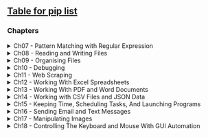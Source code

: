 ## [Table for pip list](_Finished/PipList.md)


### Chapters

<details><summary>Ch07 - Pattern Matching with Regular Expression</summary>
<p>
   
1. [Finding patterns without REGEX](_Finished/Ch7/regex_1.py)
    - Or; Why REGEX is actually a necessary evil.
2. `[PROJECT]`[Phone Numbers and Email addresses](_Finished/Ch7/regex_2.py)
    - Finds phone numbers and email addresses on the clipboard.
3. [Finding patterns with REGEX](_Finished/Ch7/regex_3.py)
    - Basic, Grouping, Piping, Optional matching, repeating, repetition, greedy & non-greedy, findall(), character class, my character class, ^ caret and $ dollar-sign, wildcard, .* dot star, newline, case insensitive, substitute

</p>
</details>

<details><summary>Ch08 - Reading and Writing Files</summary>
<p>

1. [Saving variables with shelve](_Finished/Ch8/read_1.py)
   - Shelving (With(out) `with`)
2. `[PROJECT]` [Generating random quiz.](_Finished/Ch8/read_2.py)
   - Generating 35 random tests, each question has 4 possible answers (3 wrong, 1 correct), and an accompanying answer key, with an indicator as to which one it corresponds to.
3. [Multi-clipboard](_Finished/Ch8/read_3.py) **[DOESN'T WORK]**

</p>
</details>

<details><summary>Ch09 - Organising Files</summary>
<p>

1. [Shutil](_Finished/Ch9/organise_1.py)
   - Creating a backup.
   - Moving files.
   - Deleting files.
2. [Send2Trash Module](_Finished/Ch9/organise_2.py)
   - Deleting with Send2Trash.
3. [ZIP files.](_Finished/Ch9/organise_3.py)
   - Reading and printing the contents of a zip-file.
   - Extracting a zip-file.
   - Extracting a specific element from a zip-file.
   - Creating a zip-file.
   - Adding content to a zip-file.
4. `[PROJECT]` [American/Europe Date](_Finished/Ch9/organise_4.py)
   - Changing filenames from American dates (MM-DD-YYYY) to European (DD-MM-YYYY).
   - _Potentially broken, not sure if I named the files correctly._
5. `[PROJECT]` [ZIP Backup](_Finished/Ch9/organise_5.py)
   - Backups an entire folder and its content into a zipfile whose name increments.

</p>
</details>

<details><summary>Ch10 - Debugging</summary>
<p>

1. [Logging](_Finished/Ch10/debug_1.py)
   - Introduction to logging.
2. `[PROJECT]` [Debugging Cointoss](_Finished/Ch10/debug_2.py)
   - No programming involved, just pointing out bugs.

</p>
</details>

<details><summary>Ch11 - Web Scraping</summary>
<p>

1. [MapIt](_Finished/Ch11/web_1.py)
   - Takes an argument, and opens up the default webbrowser to the location given.
2. [Requests](_Finished/Ch11/web_2.py)
   - Downloading a page and accessing its data.
   - Checking for errors.
3. [Saving downloaded files](_Finished/Ch11/web_3.py)
   - Downloading the entire Gutenberg version of 'Romeo and Juliet'.
4. [Beautiful Soup](_Finished/Ch/web_4.py)
   - Downloading with beautifulsoup
   - Loading an HTML file with beautiful soup.
   - Finding an element with the `select()` method
   - Getting data from an element's attributes.
5. `[PROJECT]` [I'm Feeling Lucky!](_Finished/Ch11/web_5.py) **[DOESN'T WORK AS INTENDED]**
   - Get and open X amount of search results from google.
   - ISSUES:
     - The code that beautifulsoup gets compared to what you can see in `inspect element` is widely different.
     - Technically it works, but not as intended.
6. [download_xkcd.py](_Finished/Ch11/download_xkcd.py)
   - `[PROJECT]` Downloading Every XKCD Comic
7. **[DO AT HOME]** [firefox.py](_Finished/Ch11/firefox.py)
   - P. 256.
   - Controlling the browser with the selenium module.

</p>
</details>

<details><summary>Ch12 - Working With Excel Spreadsheets</summary>
<p>

1. [intro.py](_Finished/Ch12/intro.py)
   - Import the openpyxl module.
   - Call the openpyxl.load_workbook() function.
   - Get a workbook object.
   - Call the _.active_ or sheet*[]* workbook _functions_.
2. [get_multiple_cells.py](_Finished/Ch12/get_multiple_cells.py)
   - Use indexing or cell() sheet method with row and column keyword arguments.
   - Get a cell object.
   - Read the cell object's value attribute.
3. [read_census_excel.py](_Finished/Ch12/read_census_excel.py)
   - `[PROJECT]` "You have the boring task of going through its thousands of rows to count both the total population and the number of census tracts for each county.
4. [writing_excel_documents.py](_Finished/Ch12/writing_excel_documents.py)
    - Creating and saving Excel documents.
    - Creating and removing sheets.
    - Writing values to cells.
5. [Updating a spreadsheet](_Finished/Ch12/update_spreadsheet.py)
    - `[PROJECT]` In this project, you’ll write a program to update cells in a spreadsheet of produce sales. Your program will look through the spreadsheet, find specific kinds of produce, and update their prices. 
6. [Styling a spreadsheet](_Finished/Ch12/styling.py)
    - How to make a font object and how to apply it.
7. [Formulas](_Finished/Ch12/formulas.py)
    - How to make formulas.
8. [Adjusting Rows and Columns](_Finished/Ch12/rowandcolumns.py)
    - Adjusting row and column sizes.
    - Merge and unmerge cells.
    - Freezing panes.
9. [Charts](_Finished/Ch12/charts.py)
    - Make a bar-chart.
    - If more is needed, check the documentation.
10. [Multiplication Table](_Finished/Ch12/multiplicationTable.py)
    - Make a multiplication table that takes an input, bolds the outer lines, and does the math.


</p>
</details>

<details><summary>Ch13 - Working With PDF and Word Documents</summary>
<p>

1. [Introduction](_Finished/Ch13/intro.py)
    - PdfFileReader
2. [Decrypting PDFs](_Finished/Ch13/decrypt.py)
    - Decrypting PDF.
3. [Creating PDFs](_Finished/Ch13/create_pdf.py)
    - **NOT DOING IT** It's already been done in Basic Python.
4. [Word Documents](_Finished/Ch13/word_documents.py)
5. [Getting the full text from a .docx file](_Finished/Ch13/full_text.py)
    - Getting the full text from a docx file.
6. [Running local module](_Finished/Ch13/get_full_text.py)
    - Importing [full_text.py](_Finished/Ch13/full_text.py) and running the script.
7. [Styling paragraph and run objects](_Finished/Ch13/styling_text.py)
    - **NOTE!** The book is outdated, and is not a representative of the current version of python-docx.
8. [Writing Word Documents](_Finished/Ch13/writing_word_documents.py)
    - Create a simple word document.
    - Create a simple word document with multiple paragraphs.
    - Add headings to a word document.
    - Adding line and page breaks.
    - Adding pictures.

</p>
</details>

<details><summary>Ch14 - Working with CSV Files and JSON Data</summary>
<p>

1. CSV
    1. [The csv Module](_Finished/Ch14/csv_module.py)
        - Opening and reading.
    2. [Reading Data from Reader Objects in a `for` Loop](_Finished/Ch14/csv_loop_read.py)
    3. [Writer Objects](_Finished/Ch14/csv_writer.py)
    4. [The `delimiter` and `lineterminator` Keyword Arguments](_Finished/Ch14/csv_delimiter_lineterminator.py)
    5. `[PROJECT]` [Removing the header of CSV files](_Finished/Ch14/remove_csv_header.py)
2. JSON
    1. [JSON and APIs](_Finished/Ch14/json_intro.py)
        - Intro to JSON module.
    2. [Writing Json with the `dumps()`](_Finished/Ch14/json_dumps.py)
    3. `[PROJECT]` [Fetching current weather data](_Finished/Ch14/quick_weather.py)
        - Needs API key

</p>
</details>

<details><summary>Ch15 - Keeping Time, Scheduling Tasks, And Launching Programs</summary>
<p>

1. [The `time` module](_Finished/Ch15/time_module.py)
    - `time.time()`
    - How to get the time it takes for a function to run.
    - `time.sleep()`
    - Rounding numbers.
2. `[PROJECT]` [Super Stopwatch](_Finished/Ch15/super_stopwatch.py)
    1. The program will do:
        - Track the amount of time elapsed between presses of the `ENTER` key, with each press starting a new "lap" onthe timer.
        - Print the lap number, total time, and lap time.
    2. The code will need to do:
        - Find the current time by calling `time.time()` and store it as a timestamp at the start of the program, as well as at the start of each lap.
        - Keep a lap coutner and increment it every time the user presses `ENTER`.
        - Calculate the elapsed time by subtracting timestamps.
        - Handle the `KeyboardInterrupt` exception so the user can press `CTRL-C` to quit. 
3. [The `datetime` Module](_Finished/Ch15/datetime_module.py)
    - Intro to `datetime` and `datetime.datetime`
4. [The `timedelta` Data Type](_Finished/Ch15/timedelta_data.py)
    - Intro to `datetime.timedelta`
5. [Pausing until a specific date](_Finished/Ch15/time_sleep.py)
    - Intro to `time.sleep()`
6. [Converting `datetime` Objects into Strings](_Finished/Ch15/date_strings.py)
    - How to convert a `datetime` object into a readable format
7. [Multithreading](_Finished/Ch15/multithreading.py)
    - Intro to `threading` and multithreading
8. [Multithreaded XKCD Downloader](_Finished/Ch15/xkcd_downloader.py)
    - Expanded version of [download_xkcd.py](_Finished/Ch11/download_xkcd.py), where `threading` is used to make the process faster.
9. [Launching Other Programs from Python](_Finished/Ch15/launching_programs.py)
    - Run program
    - Run and wait
    - Passing command line arguments to Popen()
    - Opening files with default applications
10. [Running Other Python Scripts](_Finished/Ch15/multitrack_programming.py)
11. [Project: Simple Countdown Program](_Finished/Ch15/simple_countdown_program.py)

</p>
</details>

<details><summary>Ch16 - Sending Email and Text Messages</summary>
<p>

Note! The book is horrible outdated on this topic, and should be be taken with a grain of salt.

1. [Sending Email](_Finished/Ch16/sending_email.py)
    - Check to see if there's connection to the SMTP server
    - Login
    - Send mail
2. [IMAP](_Finished/Ch16/retrieving_and_deleting_emails.py)
    - Read documentation.

</p>
</details>

<details><summary>Ch17 - Manipulating Images</summary>
<p>

1. [Pillow RGBA intro](_Finished/Ch17/rgba_test.py)
2. [Coordinates and Box Tuples](_Finished/Ch17/coordinates_and_box_tuples.txt)
3. [Manipulating images with Pillow](_Finished/Ch17/manipulating_imgs.py)
    - Working with Image data type
    - Creating a new image
    - Cropping images
    - Copying and pasting images onto other images
    - Resizing an Image
    - Rotating and flipping images
    - Changing individual pixels
4. Project: [Adding a logo](_Finished/Ch17/adding_logo.py)
5. [Drawing on images](_Finished/Ch17/drawing_on_images.py)


</p>
</details>

<details><summary>Ch18 - Controlling The Keyboard and Mouse With GUI Automation</summary>
<p>

1. [pyautogui Module](Ch18/pyautogiu_module.py)
2. [Project: Where is your mouse right now?](Ch18/mouse_now.py)


</p>
</details>
